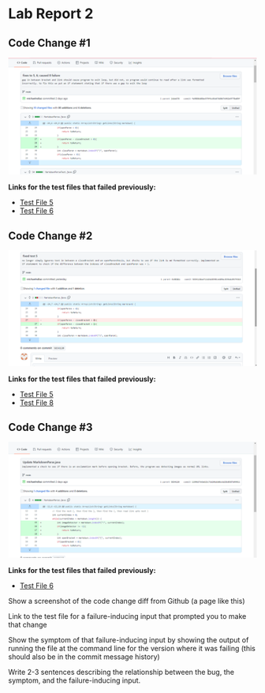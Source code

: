 # Lab Report 2

## Code Change #1
![Image](./Screenshot%20(809).png)

**Links for the test files that failed previously:**

* [Test File 5](https://github.com/michaelndiaz/markdown-parser/blob/main/test-file5.md)
* [Test File 6](https://github.com/michaelndiaz/markdown-parser/blob/main/test-file6.md)

## Code Change #2

![Image](./Screenshot%20(807).png)


**Links for the test files that failed previously:**

* [Test File 5](https://github.com/michaelndiaz/markdown-parser/blob/main/test-file5.md)
* [Test File 8](https://github.com/michaelndiaz/markdown-parser/blob/main/test-file8.md)


## Code Change #3
![Image](./Screenshot%20(808).png)

**Links for the test files that failed previously:**

* [Test File 6](https://github.com/michaelndiaz/markdown-parser/blob/main/test-file6.md)

Show a screenshot of the code change diff from Github (a page like this)

Link to the test file for a failure-inducing input that prompted you to make that change

Show the symptom of that failure-inducing input by showing the output of running the file at the command line for the version where it was failing (this should also be in the commit message history)

Write 2-3 sentences describing the relationship between the bug, the symptom, and the failure-inducing input.
